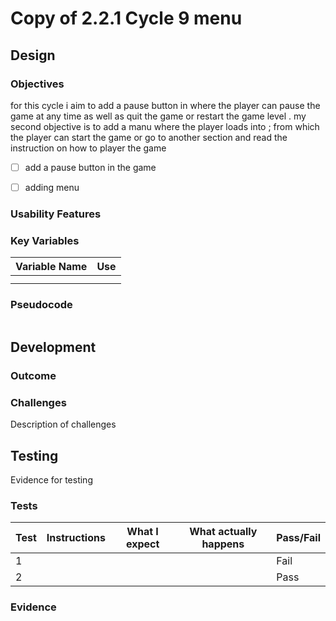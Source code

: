 # Copy of 2.2.1 Cycle 9 menu

##

## Design

### Objectives

for this cycle i aim to add a pause button in where the player can pause the game at any time as well as quit the game or restart the game level . my second objective is to add a manu where the player loads into ; from which the player can start the game or go to another section and read the instruction on how to player the game&#x20;

* [ ] add a pause button in the game&#x20;
* [ ] adding menu



### Usability Features

&#x20;&#x20;

### Key Variables

| Variable Name | Use |
| ------------- | --- |
|               |     |
|               |     |

### Pseudocode

```
```

## Development

### Outcome

### Challenges

Description of challenges

## Testing

Evidence for testing

### Tests

| Test | Instructions | What I expect | What actually happens | Pass/Fail |
| ---- | ------------ | ------------- | --------------------- | --------- |
| 1    |              |               |                       | Fail      |
| 2    |              |               |                       | Pass      |

### Evidence
